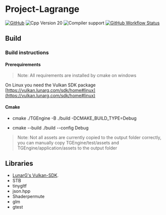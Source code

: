 # Project-Lagrange

[![GitHub](https://img.shields.io/github/license/MrTroble/Project-Lagrange?style=for-the-badge)](https://github.com/MrTroble/Project-Lagrange/blob/master/LICENSE)
![Cpp Version 20](https://img.shields.io/badge/C++%20Version-20-red?style=for-the-badge&logo=cplusplus)
![Compiler support](https://img.shields.io/badge/Compiler-clang%2014%20|%20msvc%2019%20|%20gcc%2010-blue?style=for-the-badge&logo=cplusplus)
[![GitHub Workflow Status](https://img.shields.io/github/workflow/status/MrTroble/Project-Lagrange/CMake?style=for-the-badge)](https://github.com/MrTroble/Project-Lagrange/actions)


## Build
### Build instructions

#### Prerequirements

> Note: All requirements are installed by cmake on windows

On Linux you need the Vulkan SDK package [https://vulkan.lunarg.com/sdk/home#linux](https://vulkan.lunarg.com/sdk/home#linux)

#### Cmake

* cmake ./TGEngine -B ./build -DCMAKE_BUILD_TYPE=Debug

* cmake --build ./build --config Debug

> Note: Not all assets are currently copied to the output folder correctly, you can manually copy TGEngine/test/assets and TGEngine/application/assets to the output folder

## Libraries

* [LunarG's Vulkan-SDK](https://vulkan.lunarg.com/sdk/home).
* STB
* tinygltf
* json.hpp
* Shaderpermute
* glm
* gtest
